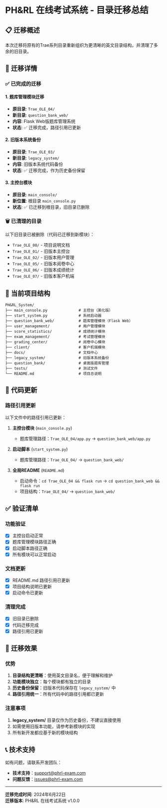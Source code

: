 # PH&RL 在线考试系统 - 目录迁移总结

## 📋 迁移概述

本次迁移将原有的Trae系列目录重新组织为更清晰的英文目录结构，并清理了多余的旧目录。

## 🔄 迁移详情

### ✅ 已完成的迁移

#### 1. 题库管理模块迁移
- **原目录**: `Trae_OLE_04/`
- **新目录**: `question_bank_web/`
- **内容**: Flask Web版题库管理系统
- **状态**: ✅ 迁移完成，路径引用已更新

#### 2. 旧版本系统备份
- **原目录**: `Trae_OLE_03/`
- **新目录**: `legacy_system/`
- **内容**: 旧版本系统代码备份
- **状态**: ✅ 迁移完成，作为历史备份保留

#### 3. 主控台模块
- **原目录**: `main_console/`
- **新位置**: 根目录 `main_console.py`
- **状态**: ✅ 已迁移到根目录，旧目录已删除

### 🗑️ 已清理的目录

以下旧目录已被删除（代码已迁移到新模块）：

- `Trae_OLE_00/` - 项目说明文档
- `Trae_OLE_01/` - 旧版本主控台
- `Trae_OLE_02/` - 旧版本用户管理
- `Trae_OLE_05/` - 旧版本阅卷中心
- `Trae_OLE_06/` - 旧版本成绩统计
- `Trae_OLE_07/` - 旧版本客户机端

## 📁 当前项目结构

```
PH&RL_System/
├── main_console.py              # 主控台（美化版）
├── start_system.py              # 系统启动器
├── question_bank_web/           # 题库管理模块（Flask Web）
├── user_management/             # 用户管理模块
├── score_statistics/            # 成绩统计模块
├── exam_management/             # 考试管理模块
├── grading_center/              # 阅卷中心模块
├── client/                      # 客户机端模块
├── docs/                        # 文档中心
├── legacy_system/               # 旧版本系统备份
├── question_bank/               # 桌面版题库管理
├── tests/                       # 测试文件
└── README.md                    # 项目总说明
```

## 🔧 代码更新

### 路径引用更新

以下文件中的路径引用已更新：

1. **主控台模块** (`main_console.py`)
   - 题库管理路径：`Trae_OLE_04/app.py` → `question_bank_web/app.py`

2. **启动脚本** (`start_system.py`)
   - 题库管理路径：`Trae_OLE_04/` → `question_bank_web/`

3. **全局README** (`README.md`)
   - 启动命令：`cd Trae_OLE_04 && flask run` → `cd question_bank_web && flask run`
   - 项目结构：`Trae_OLE_04/` → `question_bank_web/`

## ✅ 验证清单

### 功能验证
- [x] 主控台启动正常
- [x] 题库管理模块路径正确
- [x] 启动脚本路径正确
- [x] 所有模块可以正常启动

### 文档更新
- [x] README.md 路径引用已更新
- [x] 项目结构说明已更新
- [x] 启动命令已更新

### 清理完成
- [x] 旧目录已删除
- [x] 代码迁移完成
- [x] 路径引用已更新

## 🎯 迁移效果

### 优势
1. **目录结构更清晰**：使用英文目录名，便于理解和维护
2. **功能模块独立**：每个模块都有独立的目录
3. **历史备份保留**：旧版本代码保存在 `legacy_system/` 中
4. **路径引用统一**：所有代码中的路径引用都已更新

### 注意事项
1. **legacy_system/** 目录仅作为历史备份，不建议直接使用
2. 如需使用旧版本功能，请参考新模块的实现
3. 所有新开发都应基于新的模块结构

## 📞 技术支持

如有问题，请联系开发团队：
- **技术支持**：support@phrl-exam.com
- **问题反馈**：issues@phrl-exam.com

---

**迁移完成时间**: 2024年6月22日  
**迁移版本**: PH&RL 在线考试系统 v1.0.0 